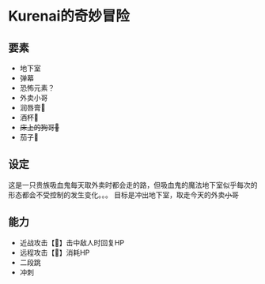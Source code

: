 # Kurenai的奇妙冒险

## 要素

- 地下室
- 弹幕
- 恐怖元素？
- 外卖小哥
- 润唇膏💄
- 酒杯🍷
- <s>床上的狗哥🐺</s>
- 茄子🍆

## 设定

这是一只贵族吸血鬼每天取外卖时都会走的路，但吸血鬼的魔法地下室似乎每次的形态都会不受控制的发生变化。。。
目标是冲出地下室，取走今天的外卖<s>小哥</s>

## 能力

- 近战攻击【🍆】击中敌人时回复HP
- 远程攻击【💄】消耗HP
- 二段跳
- 冲刺

